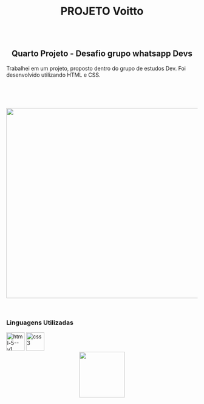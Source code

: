 <h1 align="center"> PROJETO Voitto </h1>
 
<br>
<br>

<h2 align="center"> Quarto Projeto - Desafio grupo whatsapp Devs </h2>


<p align="center">

Trabalhei em um projeto, proposto dentro do grupo de estudos Dev. Foi desenvolvido utilizando HTML e CSS.

</p>


<br>
<br>
<br>



<p align="center">
  <img width="900" height="500" src="https://github.com/FelipeAz01/Projeto-Voitto/assets/147412994/e29ff5dc-89a9-4858-b597-9b6ddb789cb9">

</p>

<br>


<h3> Linguagens Utilizadas </h3>

<img width="48" height="48" src="https://img.icons8.com/color/48/html-5--v1.png" alt="html-5--v1"/>
<img width="48" height="48" src="https://img.icons8.com/color/48/css3.png" alt="css3"/>


<br>


<div align="center"> 
<a href="https://felipeaz01.github.io/Projeto-Voitto/">
  <img   width="120px" src="https://img.shields.io/website-up-down-green-red/http/monip.org.svg"  /> 
</a>
</div>

